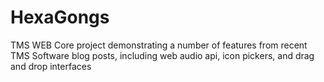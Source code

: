 # HexaGongs
 TMS WEB Core project demonstrating a number of features from recent TMS Software blog posts, including web audio api, icon pickers, and drag and drop interfaces
